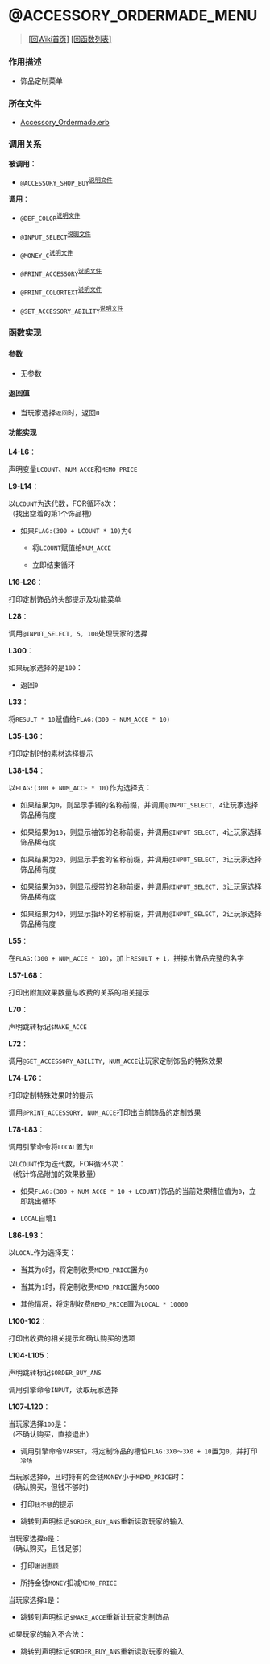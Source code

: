 ﻿# @ACCESSORY_ORDERMADE_MENU


> [\[回Wiki首页\]](/Wiki) [\[回函数列表\]](/Wiki/erasqn_wiki/function/README.md)

### 作用描述

+ 饰品定制菜单

### 所在文件

+ [Accessory_Ordermade.erb](/ERB/SHOP/Accessory_Ordermade.erb#L1-L120)

### 调用关系

**被调用**：

+ `@ACCESSORY_SHOP_BUY`<sup>[说明文件](/Wiki/erasqn_wiki/function/a/accessory_shop_buy.md)</sup>

**调用**：

+ `@DEF_COLOR`<sup>[说明文件](/Wiki/erasqn_wiki/function/d/def_color.md)</sup>

+ `@INPUT_SELECT`<sup>[说明文件](/Wiki/erasqn_wiki/function/i/input_select.md)</sup>

+ `@MONEY_C`<sup>[说明文件](/Wiki/erasqn_wiki/function/m/money_c.md)</sup>

+ `@PRINT_ACCESSORY`<sup>[说明文件](/Wiki/erasqn_wiki/function/p/print_accessory.md)</sup>

+ `@PRINT_COLORTEXT`<sup>[说明文件](/Wiki/erasqn_wiki/function/p/print_colortext.md)</sup>

+ `@SET_ACCESSORY_ABILITY`<sup>[说明文件](/Wiki/erasqn_wiki/function/s/set_accessory_ability.md)</sup>

### 函数实现

#### 参数

+ 无参数

#### 返回值

+ 当玩家选择`返回`时，返回`0`

#### 功能实现

**L4-L6**：

声明变量`LCOUNT`、`NUM_ACCE`和`MEMO_PRICE`

**L9-L14**：

以`LCOUNT`为迭代数，FOR循环`8`次：<br/>（找出空着的第1个饰品槽）

  + 如果`FLAG:(300 + LCOUNT * 10)`为`0`

    + 将`LCOUNT`赋值给`NUM_ACCE`

    + 立即结束循环

**L16-L26**：

打印定制饰品的头部提示及功能菜单

**L28**：

调用`@INPUT_SELECT, 5, 100`处理玩家的选择

**L300**：

如果玩家选择的是`100`：

  + 返回`0`

**L33**：

将`RESULT * 10`赋值给`FLAG:(300 + NUM_ACCE * 10)`

**L35-L36**：

打印定制时的素材选择提示

**L38-L54**：

以`FLAG:(300 + NUM_ACCE * 10)`作为选择支：

  + 如果结果为`0`，则显示手镯的名称前缀，并调用`@INPUT_SELECT, 4`让玩家选择饰品稀有度

  + 如果结果为`10`，则显示袖饰的名称前缀，并调用`@INPUT_SELECT, 4`让玩家选择饰品稀有度

  + 如果结果为`20`，则显示手套的名称前缀，并调用`@INPUT_SELECT, 3`让玩家选择饰品稀有度

  + 如果结果为`30`，则显示绶带的名称前缀，并调用`@INPUT_SELECT, 3`让玩家选择饰品稀有度

  + 如果结果为`40`，则显示指环的名称前缀，并调用`@INPUT_SELECT, 2`让玩家选择饰品稀有度

**L55**：

在`FLAG:(300 + NUM_ACCE * 10)`，加上`RESULT + 1`，拼接出饰品完整的名字

**L57-L68**：

打印出附加效果数量与收费的关系的相关提示

**L70**：

声明跳转标记`$MAKE_ACCE`

**L72**：

调用`@SET_ACCESSORY_ABILITY, NUM_ACCE`让玩家定制饰品的特殊效果

**L74-L76**：

打印定制特殊效果时的提示

调用`@PRINT_ACCESSORY, NUM_ACCE`打印出当前饰品的定制效果

**L78-L83**：

调用引擎命令将`LOCAL`置为`0`

以`LCOUNT`作为迭代数，FOR循环`5`次：<br/>（统计饰品附加的效果数量）

  + 如果`FLAG:(300 + NUM_ACCE * 10 + LCOUNT)`饰品的当前效果槽位值为`0`，立即跳出循环

  + `LOCAL`自增`1`

**L86-L93**：

以`LOCAL`作为选择支：

  + 当其为`0`时，将定制收费`MEMO_PRICE`置为`0`

  + 当其为`1`时，将定制收费`MEMO_PRICE`置为`5000`

  + 其他情况，将定制收费`MEMO_PRICE`置为`LOCAL * 10000`

**L100-102**：

打印出收费的相关提示和确认购买的选项

**L104-L105**：

声明跳转标记`$ORDER_BUY_ANS`

调用引擎命令`INPUT`，读取玩家选择

**L107-L120**：

当玩家选择`100`是：<br/>（不确认购买，直接退出）

  + 调用引擎命令`VARSET`，将定制饰品的槽位`FLAG:3X0～3X0 + 10`置为`0`，并打印`冷场`


当玩家选择`0`，且时持有的金钱`MONEY`小于`MEMO_PRICE`时：<br/>（确认购买，但钱不够时)

  + 打印`钱不够`的提示

  + 跳转到声明标记`$ORDER_BUY_ANS`重新读取玩家的输入

当玩家选择`0`是：<br/>（确认购买，且钱足够）

  + 打印`谢谢惠顾`

  + 所持金钱`MONEY`扣减`MEMO_PRICE`

当玩家选择`1`是：

  + 跳转到声明标记`$MAKE_ACCE`重新让玩家定制饰品

如果玩家的输入不合法：

  + 跳转到声明标记`$ORDER_BUY_ANS`重新读取玩家的输入
  